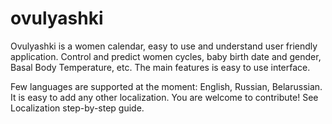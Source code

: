# ovulyashki
Ovulyashki is a women calendar, easy to use and understand user friendly application. Control and predict women cycles, baby birth date and gender, Basal Body Temperature, etc. The main features is easy to use interface.

Few languages are supported at the moment: English, Russian, Belarussian. It is easy to add any other localization. You are welcome to contribute! See Localization step-by-step guide.

